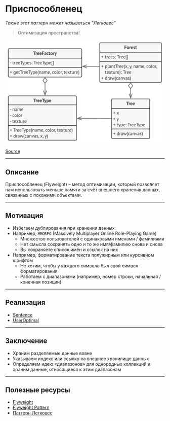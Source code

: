 # Приспособленец

_Также этот паттерн может называться "Легковес"_

> Оптимизация пространства!

![builder.png](../_images/flyweight.png)

[Source](https://refactoring.guru/design-patterns/flyweight)

---

## Описание

Приспособленец (Flyweight) – метод оптимизации, который позволяет нам использовать меньше памяти за счёт
внешнего хранения данных, связанных с похожими объектами.

---

## Мотивация

- Избегаем дублирования при хранении данных
- Например, `MMORPG` (Massively Multiplayer Online Role-Playing Game)
    - Множество пользователей с одинаковыми именами / фамилиями
    - Нет смысла сохранять одно и то же имя/фамилию снова и снова
    - Вы сохраняете список имён и ссылок на них
- Например, форматирование текста полужирным или курсивном шрифтом
    - Не хотим, чтобы у каждого символа был свой символ форматирования
    - Работаем с диапазонами (например, номер строки, начальная / конечная позиции)

---

## Реализация

- [Sentence](Sentence.java)
- [UserOptimal](UserOptimal.java)

---

## Заключение

- Храним разделяемые данные вовне
- Указываем индекс или ссылку на внешнее хранилище данных
- Определяем идею «диапазонов» для однородных коллекций и храним данные, относящиеся к этим диапазонам

---

## Полезные ресурсы

- [Flyweight](https://refactoring.guru/design-patterns/flyweight)
- [Flyweight Pattern](https://www.oodesign.com/flyweight-pattern)
- [Паттерн Легковес](https://radioprog.ru/post/1486)
